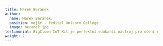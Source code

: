 ```yaml
---
title: Marek Beránek
author:
  name: Marek Beránek,
  position: mejkr - ředitel Unicorn College
  image: beranek.jpg
testimonial: BigClown IoT Kit je perfektní edukančí nástroj pro učení nových technologií, především v oblasti IoT.
weight: 2
---
```

